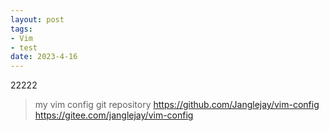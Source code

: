 ```yaml
---
layout: post
tags: 
- Vim
- test
date: 2023-4-16
---
```


22222
> my vim config git repository
> https://github.com/Janglejay/vim-config
> https://gitee.com/janglejay/vim-config


